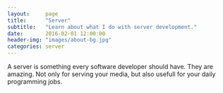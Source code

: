 ```yaml
---
layout:     page
title:      "Server"
subtitle:   "Learn about what I do with server development."
date:       2016-02-01 12:00:00
header-img: "images/about-bg.jpg"
categories: server
---
```


A server is something every software developer should have. They are amazing. Not only for serving your media, but also usefull for your daily programming jobs.